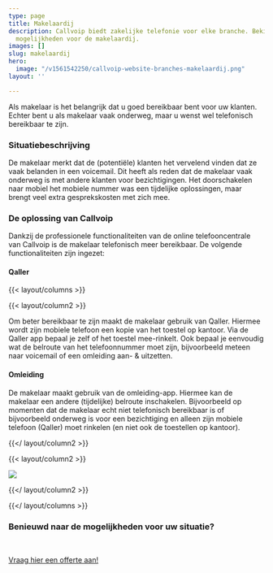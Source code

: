 ```yaml
---
type: page
title: Makelaardij
description: Callvoip biedt zakelijke telefonie voor elke branche. Bekijk hier de
  mogelijkheden voor de makelaardij.
images: []
slug: makelaardij
hero:
  image: "/v1561542250/callvoip-website-branches-makelaardij.png"
layout: ''

---
```

Als makelaar is het belangrijk dat u goed bereikbaar bent voor uw klanten. Echter bent u als makelaar vaak onderweg, maar u wenst wel telefonisch bereikbaar te zijn.

### Situatiebeschrijving

De makelaar merkt dat de (potentiële) klanten het vervelend vinden dat ze vaak belanden in een voicemail. Dit heeft als reden dat de makelaar vaak onderweg is met andere klanten voor bezichtigingen. Het doorschakelen naar mobiel het mobiele nummer was een tijdelijke oplossingen, maar brengt veel extra gesprekskosten met zich mee.

### De oplossing van Callvoip

Dankzij de professionele functionaliteiten van de online telefooncentrale van Callvoip is de makelaar telefonisch meer bereikbaar. De volgende functionaliteiten zijn ingezet:

#### Qaller

{{< layout/columns >}}

{{< layout/column2 >}}

Om beter bereikbaar te zijn maakt de makelaar gebruik van Qaller. Hiermee wordt zijn mobiele telefoon een kopie van het toestel op kantoor. Via de Qaller app bepaal je zelf of het toestel mee-rinkelt. Ook bepaal je eenvoudig wat de belroute van het telefoonnummer moet zijn, bijvoorbeeld meteen naar voicemail of een omleiding aan- & uitzetten.

#### Omleiding

De makelaar maakt gebruik van de omleiding-app. Hiermee kan de makelaar een andere (tijdelijke) belroute inschakelen. Bijvoorbeeld op momenten dat de makelaar echt niet telefonisch bereikbaar is of bijvoorbeeld onderweg is voor een bezichtiging en alleen zijn mobiele telefoon (Qaller) moet rinkelen (en niet ook de toestellen op kantoor).

{{</ layout/column2 >}}

{{< layout/column2 >}}

![](https://res.cloudinary.com/callvoip/image/upload/v1562144337/Qaller%202.png)

{{</ layout/column2 >}}

{{</ layout/columns >}}

### Benieuwd naar de mogelijkheden voor uw situatie?

<br>

<a href="/offerte/" class="button">Vraag hier een offerte aan!</a>